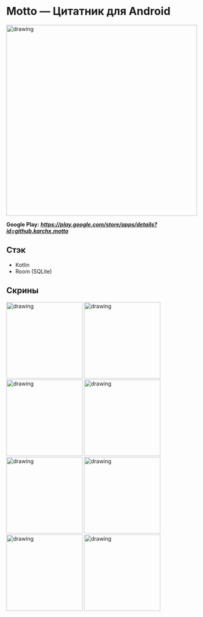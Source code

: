 # Motto — Цитатник для Android

<img src="https://user-images.githubusercontent.com/62261985/134786194-f854ffb2-ad70-4e42-9ec4-9f046743fdfc.png" alt="drawing" width="500"/>

**Google Play:** ***https://play.google.com/store/apps/details?id=github.karchx.motto***


## Стэк
- Kotlin
- Room (SQLite)

## Скрины

<img src="https://user-images.githubusercontent.com/62261985/134786111-73a734b2-2f3d-481a-94d1-d65b9c28d9c7.png" alt="drawing" width="200"/> <img src="https://user-images.githubusercontent.com/62261985/134786120-4c2efff4-ffb0-42a0-9224-a0eef9decd89.png" alt="drawing" width="200"/>
<img src="https://user-images.githubusercontent.com/62261985/134786173-992f7a60-2114-42ae-931c-dbb78e50abef.png" alt="drawing" width="200"/>
<img src="https://user-images.githubusercontent.com/62261985/134786124-393ad099-c0e5-4922-9dae-79f0147578ac.png" alt="drawing" width="200"/>
<img src="https://user-images.githubusercontent.com/62261985/134786125-ebab9926-5087-49e8-953b-13a1cc6058e6.png" alt="drawing" width="200"/>
<img src="https://user-images.githubusercontent.com/62261985/134786127-29307efa-2f76-4a13-95ff-a9f3f8017391.png" alt="drawing" width="200"/>
<img src="https://user-images.githubusercontent.com/62261985/134786129-0db8795f-4841-4251-9568-4c359fdbd3a0.png" alt="drawing" width="200"/>
<img src="https://user-images.githubusercontent.com/62261985/134786116-a4ae6e78-4b1d-4beb-8f32-c27018568d49.png" alt="drawing" width="200"/>
